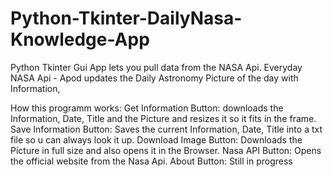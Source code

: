 # Python-Tkinter-DailyNasa-Knowledge-App
Python Tkinter Gui App lets you pull data from the NASA Api.
Everyday NASA Api - Apod updates the Daily Astronomy Picture of the day with Information,


How this programm works:
Get Information Button: downloads the Information, Date, Title and the Picture and resizes it so it fits in the frame.
Save Information Button: Saves the current Information, Date, Title into a txt file so u can always look it up.
Download Image Button: Downloads the Picture in full size and also opens it in the Browser.
Nasa API Button: Opens the official website from the Nasa Api.
About Button: Still in progress 

